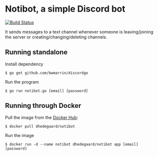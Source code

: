 # Notibot, a simple Discord bot

[![Build Status](https://travis-ci.org/dhedegaard/notibot.svg?branch=master)](https://travis-ci.org/dhedegaard/notibot)

It sends messages to a text channel whenever someone is leaving/joining the
server or creating/changing/deleting channels.

## Running standalone ##

Install dependency

`$ go get github.com/bwmarrin/discordgo`

Run the program

`$ go run notibot.go [email] [password]`

## Running through Docker ##

Pull the image from the [Docker Hub](https://hub.docker.com/r/dhedegaard/notibot/):

`$ docker pull dhedegaard/notibot`

Run the image

`$ docker run -d --name notibot dhedegaard/notibot app [email] [password]`
